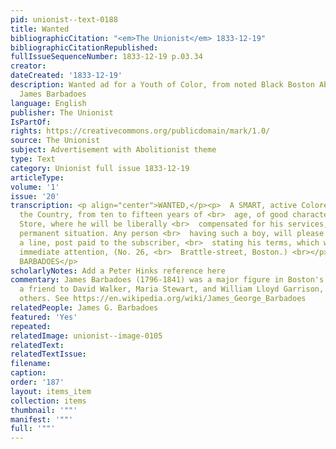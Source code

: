 ```yaml
---
pid: unionist--text-0188
title: Wanted
bibliographicCitation: "<em>The Unionist</em> 1833-12-19"
bibliographicCitationRepublished: 
fullIssueSequenceNumber: 1833-12-19 p.03.34
creator: 
dateCreated: '1833-12-19'
description: Wanted ad for a Youth of Color, from noted Black Boston Abolitionist
  James Barbadoes
language: English
publisher: The Unionist
IsPartOf: 
rights: https://creativecommons.org/publicdomain/mark/1.0/
source: The Unionist
subject: Advertisement with Abolitionist theme
type: Text
category: Unionist full issue 1833-12-19
articleType: 
volume: '1'
issue: '20'
transcription: <p align="center">WANTED,</p><p>  A SMART, active Colored Boy from
  the Country, from ten to fifteen years of <br>  age, of good character, in a Clothing
  Store, where he will be liberally <br>  compensated for his services, and find a
  permanent situation. Any person <br>  having such a boy, will please to forward
  a line, post paid to the subscriber, <br>  stating his terms, which will receive
  immediate attention, (No. 26, <br>  Brattle-street, Boston.) <br></p><p>JAMES G.
  BARBADOES</p>
scholarlyNotes: Add a Peter Hinks reference here
commentary: James Barbadoes (1796-1841) was a major figure in Boston's Black community,
  a friend to David Walker, Maria Stewart, and William Lloyd Garrison, among many
  others. See https://en.wikipedia.org/wiki/James_George_Barbadoes
relatedPeople: James G. Barbadoes
featured: 'Yes'
repeated: 
relatedImage: unionist--image-0105
relatedText: 
relatedTextIssue: 
filename: 
caption: 
order: '187'
layout: items_item
collection: items
thumbnail: '""'
manifest: '""'
full: '""'
---
```

